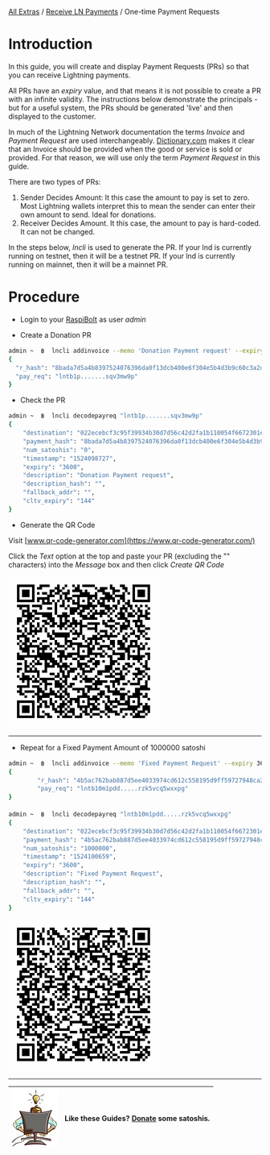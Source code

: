 [All Extras](README.md) / [Receive LN Payments](README.md#receive-ln-payments) / One-time Payment Requests

# Introduction #
In this guide, you will create and display Payment Requests (PRs) so that you can receive Lightning payments.

All PRs have an *expiry* value, and that means it is not possible to create a PR with an infinite validity. The instructions below demonstrate the principals - but for a useful system, the PRs should be generated 'live' and then displayed to the customer.

In much of the Lightning Network documentation the terms *Invoice* and *Payment Request* are used interchangeably. [Dictionary.com](http://www.dictionary.com/browse/invoice) makes it clear that an Invoice should be provided when the good or service is sold or provided. For that reason, we will use only the term *Payment Request* in this guide.

There are two types of PRs:

1. Sender Decides Amount: It this case the amount to pay is set to zero. Most Lightning wallets interpret this to mean the sender can enter their own amount to send. Ideal for donations.
1. Receiver Decides Amount. It this case, the amount to pay is hard-coded. It can not be changed. 

In the steps below, *lncli* is used to generate the PR. If your lnd is currently running on testnet, then it will be a testnet PR. If your lnd is currently running on mainnet, then it will be a mainnet PR.

# Procedure #

* Login to your [RaspiBolt](https://github.com/Stadicus/guides/blob/master/raspibolt/README.md) as user *admin*

* Create a Donation PR 
```bash
admin ~  ฿  lncli addinvoice --memo 'Donation Payment request' --expiry 3600
{
  "r_hash": "8bada7d5a4b8397524076396da0f13dcb400e6f304e5b4d3b9c60c3a2dbbd7c7",
  "pay_req": "lntb1p.......sqv3mw9p"
}
```
* Check the PR
```bash
admin ~  ฿  lncli decodepayreq "lntb1p.......sqv3mw9p"
{
    "destination": "022ecebcf3c95f39934b30d7d56c42d2fa1b110054f6672301ecdb56c5941020d4",
    "payment_hash": "8bada7d5a4b8397524076396da0f13dcb400e6f304e5b4d3b9c60c3a2dbbd7c7",
    "num_satoshis": "0",
    "timestamp": "1524098727",
    "expiry": "3600",
    "description": "Donation Payment request",
    "description_hash": "",
    "fallback_addr": "",
    "cltv_expiry": "144"
}
```
* Generate the QR Code

Visit [www.qr-code-generator.com](https://www.qr-code-generator.com/)

Click the *Text* option at the top and paste your PR (excluding the "" characters) into the *Message* box and then click *Create QR Code*

![QR Code](images/RBE-04-LN-QR.png)

---

* Repeat for a Fixed Payment Amount of 1000000 satoshi

```bash
admin ~  ฿  lncli addinvoice --memo 'Fixed Payment Request' --expiry 3600 --amt 1000000
{
        "r_hash": "4b5ac762bab887d5ee4033974cd612c558195d9ff59727948ca2b046189907e4",
        "pay_req": "lntb10m1pdd.....rzk5vcq5wxxpg"
}

admin ~  ฿  lncli decodepayreq "lntb10m1pdd.....rzk5vcq5wxxpg"
{
    "destination": "022ecebcf3c95f39934b30d7d56c42d2fa1b110054f6672301ecdb56c5941020d4",
    "payment_hash": "4b5ac762bab887d5ee4033974cd612c558195d9ff59727948ca2b046189907e4",
    "num_satoshis": "1000000",
    "timestamp": "1524100659",
    "expiry": "3600",
    "description": "Fixed Payment Request",
    "description_hash": "",
    "fallback_addr": "",
    "cltv_expiry": "144"
}

```
![QR Code](images/RBE-04-LN-QR_fixed.png)

---

|![Busy Programmer](images/RaspiBoltBusy.jpg)|Like these Guides? [Donate](RBE_donation.md) some satoshis.|
|--|--|



